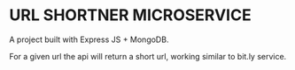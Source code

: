 # URL SHORTNER MICROSERVICE

A project built with Express JS + MongoDB.

For a given url the api will return a short url, working similar to bit.ly service.
